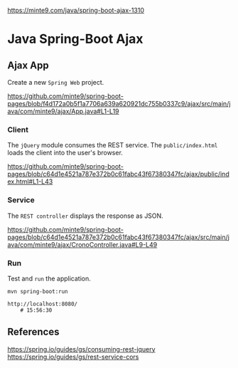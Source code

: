 https://minte9.com/java/spring-boot-ajax-1310

# Java Spring-Boot Ajax

## Ajax App

Create a new `Spring Web` project.

https://github.com/minte9/spring-boot-pages/blob/f4d172a0b5f1a7706a639a620921dc755b0337c9/ajax/src/main/java/com/minte9/ajax/App.java#L1-L19

### Client

The `jQuery` module consumes the REST service.
The `public/index.html` loads the client into the user's browser.

https://github.com/minte9/spring-boot-pages/blob/c64d1e4521a787e372b0c61fabc43f67380347fc/ajax/public/index.html#L1-L43

### Service

The `REST controller` displays the response as JSON.

https://github.com/minte9/spring-boot-pages/blob/c64d1e4521a787e372b0c61fabc43f67380347fc/ajax/src/main/java/com/minte9/ajax/CronoController.java#L9-L49

### Run

Test and `run` the application.

~~~
mvn spring-boot:run

http://localhost:8080/
    # 15:56:30
~~~

## References

https://spring.io/guides/gs/consuming-rest-jquery  
https://spring.io/guides/gs/rest-service-cors  
